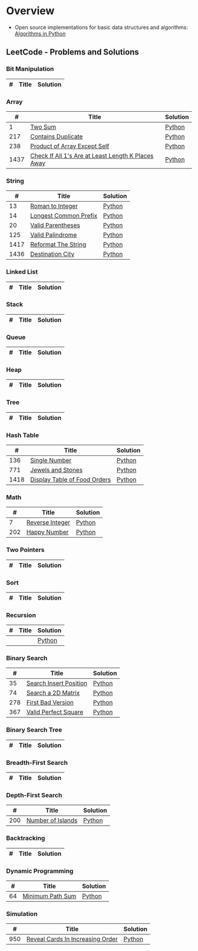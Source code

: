 # Overview
* Open source implementations for basic data structures and algorithms: [Algorithms in Python](https://github.com/TheAlgorithms/Python) 

## LeetCode - Problems and Solutions

### Bit Manipulation
| # | Title | Solution |
|---| ----- | -------- |

### Array
| # | Title | Solution |
|---| ----- | -------- |
| 1 | [Two Sum](https://leetcode.com/problems/two-sum/) | [Python](https://github.com/varadbhogayata/LeetCode/blob/dev/0001_two_sum.py) |
| 217 | [Contains Duplicate](https://leetcode.com/problems/contains-duplicate/) | [Python](https://github.com/varadbhogayata/LeetCode/blob/dev/leetcode-problems/0217_contains_duplicate.py) |
| 238 | [Product of Array Except Self](https://leetcode.com/problems/contains-duplicate/) | [Python](https://github.com/varadbhogayata/LeetCode/blob/dev/leetcode-problems/0238_product_of_array_except_self.py) |
| 1437 | [Check If All 1's Are at Least Length K Places Away](https://leetcode.com/problems/check-if-all-1s-are-at-least-length-k-places-away/) | [Python](https://github.com/varadbhogayata/LeetCode/blob/dev/leetcode-problems/1437_check_if_all_1s_are_at_least_length_K_places_away.py) |

### String
| # | Title | Solution |
|---| ----- | -------- |
| 13 | [Roman to Integer](https://leetcode.com/problems/roman-to-integer/) | [Python](https://github.com/varadbhogayata/LeetCode/blob/dev/leetcode-problems/0013_roman_to_integer.py) |
| 14 | [Longest Common Prefix](https://leetcode.com/problems/roman-to-integer/) | [Python](https://github.com/varadbhogayata/LeetCode/blob/dev/leetcode-problems/0014_longest_common_prefix.py) |
| 20 | [Valid Parentheses](https://leetcode.com/problems/valid-parentheses/) | [Python](https://github.com/varadbhogayata/LeetCode/blob/dev/leetcode-problems/0020_valid_parentheses.py) |
| 125 | [Valid Palindrome](https://leetcode.com/problems/valid-palindrome/) | [Python](https://github.com/varadbhogayata/LeetCode/blob/dev/leetcode-problems/0125_valid_palindrome.py)|
| 1417 | [Reformat The String](https://leetcode.com/problems/reformat-the-string/) | [Python](https://github.com/varadbhogayata/LeetCode/blob/dev/leetcode-problems/1417_reformat_the_string.py) |
| 1436 | [Destination City](https://leetcode.com/problems/destination-city/) | [Python](https://github.com/varadbhogayata/LeetCode/blob/dev/leetcode-problems/1436_destination_city.py) |

### Linked List
| # | Title | Solution |
|---| ----- | -------- |

### Stack
| # | Title | Solution |
|---| ----- | -------- |

### Queue
| # | Title | Solution |
|---| ----- | -------- |

### Heap
| # | Title | Solution |
|---| ----- | -------- |

### Tree
| # | Title | Solution |
|---| ----- | -------- |

### Hash Table
| # | Title | Solution |
|---| ----- | -------- |
| 136 | [Single Number](https://leetcode.com/problems/single-number/) | [Python](https://github.com/varadbhogayata/LeetCode/blob/dev/leetcode-problems/0136_single_number.py) |
| 771 | [Jewels and Stones](https://leetcode.com/problems/jewels-and-stones/) | [Python](https://github.com/varadbhogayata/LeetCode/blob/dev/leetcode-problems/0771_jewels_and_stones.py) |
| 1418 | [Display Table of Food Orders](https://leetcode.com/problems/display-table-of-food-orders-in-a-restaurant/) | [Python](https://github.com/varadbhogayata/LeetCode/blob/dev/leetcode-problems/1418_display_table_of_food_orders_in_a_restaurant.py) |

### Math
| # | Title | Solution |
|---| ----- | -------- |
| 7 | [Reverse Integer](https://leetcode.com/problems/reverse-integer/) | [Python](https://github.com/varadbhogayata/LeetCode/blob/dev/leetcode-problems/0007_reverse_integer.py) |
| 202 | [Happy Number](https://leetcode.com/problems/count-primes/) | [Python](https://github.com/varadbhogayata/LeetCode/blob/dev/leetcode-problems/0202_happy_number.py) |

### Two Pointers
| # | Title | Solution |
|---| ----- | -------- |

### Sort
| # | Title | Solution |
|---| ----- | -------- |

### Recursion
| # | Title | Solution |
|---| ----- | -------- |
|  | []() | [Python]() |

### Binary Search
| # | Title | Solution |
|---| ----- | -------- |
| 35 | [Search Insert Position](https://leetcode.com/problems/search-insert-position/) | [Python](https://github.com/varadbhogayata/LeetCode/blob/dev/leetcode-problems/0035_search_insert_position.py) |
| 74 | [Search a 2D Matrix](https://leetcode.com/problems/search-a-2d-matrix/) | [Python](https://github.com/varadbhogayata/LeetCode/blob/dev/leetcode-problems/0074_search_a_2d_matrix.py) |
| 278 | [First Bad Version](https://leetcode.com/problems/first-bad-version/) | [Python](https://github.com/varadbhogayata/LeetCode/blob/dev/leetcode-problems/0278_first_bad_version.py) |
| 367 | [Valid Perfect Square](https://leetcode.com/problems/valid-perfect-square/) | [Python](https://github.com/varadbhogayata/LeetCode/blob/dev/leetcode-problems/0367_valid_perfect_square.py) |

### Binary Search Tree
| # | Title | Solution |
|---| ----- | -------- |

### Breadth-First Search
| # | Title | Solution |
|---| ----- | -------- |

### Depth-First Search
| # | Title | Solution |
|---| ----- | -------- |
| 200 | [Number of Islands](https://leetcode.com/problems/number-of-islands/) | [Python](https://github.com/varadbhogayata/LeetCode/blob/dev/leetcode-problems/0200_number_of_islands.py) |

### Backtracking
| # | Title | Solution |
|---| ----- | -------- |
 
### Dynamic Programming
| # | Title | Solution |
|---| ----- | -------- |
| 64 | [Minimum Path Sum](https://leetcode.com/problems/unique-paths-ii/) | [Python](https://github.com/varadbhogayata/LeetCode/blob/dev/leetcode-problems/0064_minimum_path_sum.py) |

### Simulation
| # | Title | Solution |
|---| ----- | -------- |
| 950  | [Reveal Cards In Increasing Order](https://leetcode.com/problems/reveal-cards-in-increasing-order/) | [Python](https://github.com/varadbhogayata/LeetCode/blob/dev/leetcode-problems/0950_reveal_cards_in_increasing_order.py) |

<!---
### Greedy
| # | Title | Solution |
|---| ----- | -------- |

### Graph
| # | Title | Solution |
|---| ----- | -------- |


### Geometry
| # | Title | Solution |
|---| ----- | -------- |


### Design
| # | Title | Solution |
|---| ----- | -------- |

### Concurrency &hearts;
| # | Title | Solution |
|---| ----- | -------- |

--->
